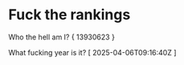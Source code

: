 # Fuck the rankings

Who the hell am I?
{ 13930623 }

What fucking year is it?
[ 2025-04-06T09:16:40Z ]
